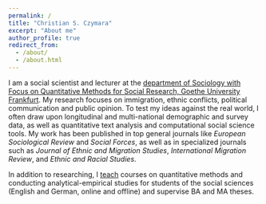 ```yaml
---
permalink: /
title: "Christian S. Czymara"
excerpt: "About me"
author_profile: true
redirect_from: 
  - /about/
  - /about.html
---
```


I am a social scientist and lecturer at the [department of Sociology with Focus on Quantitative Methods for Social Research, Goethe University Frankfurt](http://www.fb03.uni-frankfurt.de/70378950). My research focuses on immigration, ethnic conflicts, political communication and public opinion. To test my ideas against the real world, I often draw upon longitudinal and multi-national demographic and survey data, as well as quantitative text analysis and computational social science tools. My work has been published in top general journals like *European Sociological Review* and *Social Forces*, as well as in specialized journals such as *Journal of Ethnic and Migration Studies*, *International Migration Review*, and *Ethnic and Racial Studies*.

In addition to researching, I [teach](teach) courses on quantitative methods and conducting analytical-empirical studies for students of the social sciences (English and German, online and offline) and supervise BA and MA theses.

